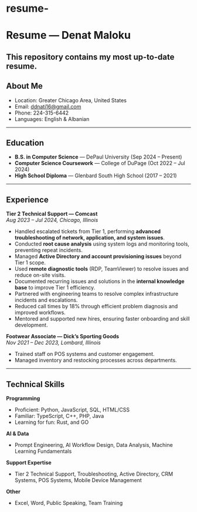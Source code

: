 # resume-
# Resume — Denat Maloku


This repository contains my most up-to-date resume.  
---

## About Me
- Location: Greater Chicago Area, United States  
- Email: ddnati16@gmail.com  
- Phone: 224-315-6442  
- Languages: English & Albanian

---

## Education
- **B.S. in Computer Science** — DePaul University (Sep 2024 – Present)  
- **Computer Science Coursework** — College of DuPage (Oct 2022 – Jul 2024)  
- **High School Diploma** — Glenbard South High School (2017 – 2021)  

---

## Experience
**Tier 2 Technical Support — Comcast**  
*Aug 2023 – Jul 2024, Chicago, Illinois*  
- Handled escalated tickets from Tier 1, performing **advanced troubleshooting of network, application, and system issues**.  
- Conducted **root cause analysis** using system logs and monitoring tools, preventing repeat incidents.  
- Managed **Active Directory and account provisioning issues** beyond Tier 1 scope.  
- Used **remote diagnostic tools** (RDP, TeamViewer) to resolve issues and reduce on-site visits.  
- Documented recurring issues and solutions in the **internal knowledge base** to improve Tier 1 efficiency.  
- Partnered with engineering teams to resolve complex infrastructure incidents and escalations.  
- Reduced call times by 18% through efficient problem diagnosis and improved workflows.  
- Mentored and supported new hires, ensuring faster onboarding and skill development.  

**Footwear Associate — Dick’s Sporting Goods**  
*Nov 2021 – Dec 2023, Lombard, Illinois*  
- Trained staff on POS systems and customer engagement.  
- Managed inventory and restocking processes across departments.  

---

## Technical Skills

**Programming**  
- Proficient: Python, JavaScript, SQL, HTML/CSS  
- Familiar: TypeScript, C++, PHP, Java  
- Learning for fun: Rust, and GO

**AI & Data**  
- Prompt Engineering, AI Workflow Design, Data Analysis, Machine Learning Fundamentals  

**Support Expertise**  
- Tier 2 Technical Support, Troubleshooting, Active Directory, CRM Systems, POS Systems, Mobile Device Management  

**Other**  
- Excel, Word, Public Speaking, Team Training
